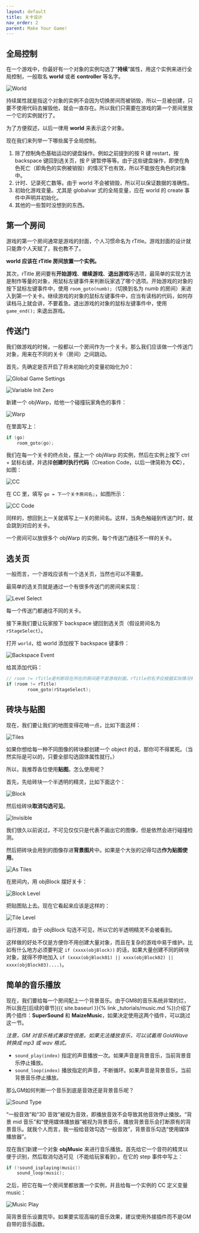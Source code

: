 ```yaml
---
layout: default
title: 关卡设计
nav_order: 2
parent: Make Your Game!
---
```


## 全局控制

在一个游戏中，你最好有一个对象的实例勾选了“**持续**”属性，用这个实例来进行全局控制，一般取名 **world** 或者 **controller** 等名字。

![World](/assets/images/make_your_game/world.png)

持续属性就是指这个对象的实例不会因为切换房间而被销毁，所以一旦被创建，只要不使用代码去摧毁他，就会一直存在。所以我们只需要在游戏的第一个房间里放一个它的实例就行了。

为了方便叙述，以后一律用 **world** 来表示这个对象。

现在我们来列举一下哪些属于全局控制。

1. 除了控制角色基础运动的键盘操作。例如之前提到的按 R 键 restart，按 backspace 键回到选关页，按 P 键暂停等等。由于这些键盘操作，即使在角色死亡（即角色的实例被销毁）的情况下也有效，所以不能放在角色的对象中。
2. 计时、记录死亡数等。由于 world 不会被销毁，所以可以保证数据的准确性。
3. 初始化游戏变量。尤其是 globalvar 式的全局变量，应在 world 的 create 事件中声明并初始化。
4. 其他的一些暂时没想到的东西。

## 第一个房间

游戏的第一个房间通常是游戏的封面，个人习惯命名为 rTitle。游戏封面的设计就只能靠个人天赋了，我也教不了。

**world 应该在 rTitle 房间放置一个实例。**

其次，rTitle 房间要有**开始游戏**、**继续游戏**、**退出游戏**等选项，最简单的实现方法是制作等量的对象，用鼠标左键事件来判断玩家选了哪个选项。开始游戏的对象的按下鼠标左键事件中，使用 `room_goto(numb);`（切换到名为 numb 的房间）来进入到第一个关卡。继续游戏的对象的鼠标左键事件中，应当有读档的代码，如何存读档马上就会讲，不要着急。退出游戏的对象的鼠标左键事件中，使用 `game_end();` 来退出游戏。

## 传送门

我们做游戏的时候，一般都以一个房间作为一个关卡。那么我们应该做一个传送门对象，用来在不同的关卡（房间）之间跳动。

首先，先确定是否开启了将未初始化的变量初始化为0：

![Global Game Settings](/assets/images/make_your_game/global_game_settings.png)

![Variable Init Zero](/assets/images/make_your_game/variable_init_zero.png)

新建一个 objWarp，给他一个碰撞玩家角色的事件：

![Warp](/assets/images/make_your_game/warp.png)

在里面写上：

```c
if (go)
    room_goto(go);
```

我们在每一个关卡的终点处，摆上一个 objWarp 的实例，然后在实例上按下 ctrl + 鼠标右键，并选择**创建时执行代码**（Creation Code，以后一律简称为 **CC**），如图：

![CC](/assets/images/make_your_game/cc.png)

在 CC 里，填写 `go = 下一个关卡房间名;`，如图所示：

![CC Code](/assets/images/make_your_game/cc_code.png)

同样的，想回到上一关就填写上一关的房间名。这样，当角色触碰到传送门时，就会跳到对应的关卡。

一个房间可以放很多个 objWarp 的实例，每个传送门通往不一样的关卡。

## 选关页

一般而言，一个游戏应该有一个选关页，当然也可以不需要。

最简单的选关页就是通过一个有很多传送门的房间来实现：

![Level Select](/assets/images/make_your_game/level_select.png)

每一个传送门都通往不同的关卡。

接下来我们要让玩家按下 backspace 键回到选关页（假设房间名为 `rStageSelect`）。

打开 `world`，给 world 添加按下 backspace 键事件：

![Backspace Event](/assets/images/make_your_game/backspace_event.png)

给其添加代码：

```c
// room != rTitle是判断现在所在的房间是不是游戏封面。rTitle的名字应根据实际情况修改。
if (room != rTitle)
        room_goto(rStageSelect);
```

## 砖块与贴图

现在，我们要让我们的地图变得花哨一点，比如下面这样：

![Tiles](/assets/images/make_your_game/tiles.png)

如果你想给每一种不同图像的砖块都创建一个 object 的话，那你可不得累死。（当然实际是可以的，只要全部勾选固体属性就行。）

所以，我推荐各位使用**贴图**。怎么使用呢？

首先，先给砖块一个半透明的精灵，比如下面这个：

![Block](/assets/images/make_your_game/block.png)

然后给砖块**取消勾选可见**。

![Invisible](/assets/images/make_your_game/invisible.png)

我们很久以前说过，不可见仅仅只是代表不画出它的图像，但是依然会进行碰撞检测。

然后把砖块会用到的图像存进**背景图片**中。如果是个大张的记得勾选**作为贴图使用**。

![As Tiles](/assets/images/make_your_game/as_tiles.png)

在房间内，用 objBlock 摆好关卡：

![Block Level](/assets/images/make_your_game/block_level.png)

把贴图贴上去。现在它看起来应该是这样的：

![Tile Level](/assets/images/make_your_game/tile_level.png)

运行游戏，由于 objBlock 勾选不可见，所以它的半透明精灵不会被看到。

这样做的好处不仅是方便你不用创建大量对象，而且在复杂的游戏中易于维护。比如有什么地方必须要判定 `if (xxxx(objBlock))` 的话，如果大量创建不同的砖块对象，就得不停地加入 `if (xxxx(objBlock01) || xxxx(objBlock02) || xxxx(objBlock03)....)`。

## 简单的音乐播放

现在，我们要给每一个房间配上一个背景音乐。由于GM8的音乐系统非常的烂，所以我在[后续的章节]({{ site.baseurl }}{% link _tutorials/music.md %})介绍了两个插件：**SuperSound** 和 **MaizeMusic**，如果决定使用这两个插件，可以跳过这一节。

*注意，GM 对音乐格式兼容性很差。如果无法播放音乐，可以试着用 GoldWave 转换成 mp3 或 wav 格式。*

* `sound_play(index)` 指定的声音播放一次。如果声音是背景音乐，当前背景音乐停止播放。
* `sound_loop(index)` 播放指定的声音，不断循环。如果声音是背景音乐，当前背景音乐停止播放。

那么GM如何判断一个音乐到底是音效还是背景音乐呢？

![Sound Type](/assets/images/make_your_game/sound_type.png)

“一般音效”和“3D 音效”被视为音效，即播放音效不会导致其他音效停止播放。“背景 mid 音乐”和“使用媒体播放器”被视为背景音乐，播放背景音乐会打断原有的背景音乐。就我个人而言，我一般给音效勾选“一般音效”，背景音乐勾选“使用媒体播放器”。

现在我们新建一个对象 **objMusic** 来进行音乐播放。首先给它一个音符的精灵以便于识别，然后取消勾选可见（不能给玩家看到）。在它的 step 事件中写上：

```c
if (!sound_isplaying(music))
    sound_loop(music);
```

之后，把它在每一个房间里都放置一个实例，并且给每一个实例的 CC 定义变量 music：

![Music Play](/assets/images/make_your_game/music_play.png)

简背景音乐设置完毕。如果要实现高端的音乐效果，建议使用外接插件而不是GM自带的音乐函数。
